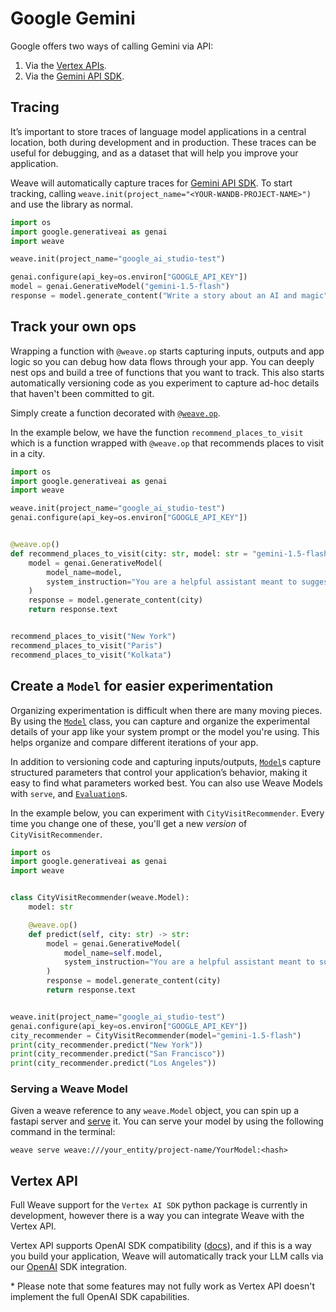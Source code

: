 # Google Gemini

Google offers two ways of calling Gemini via API:

1. Via the [Vertex APIs](https://cloud.google.com/vertexai/docs).
2. Via the [Gemini API SDK](https://ai.google.dev/gemini-api/docs/quickstart?lang=python).

## Tracing

It’s important to store traces of language model applications in a central location, both during development and in production. These traces can be useful for debugging, and as a dataset that will help you improve your application.

Weave will automatically capture traces for [Gemini API SDK](https://ai.google.dev/gemini-api/docs/quickstart?lang=python). To start tracking, calling `weave.init(project_name="<YOUR-WANDB-PROJECT-NAME>")` and use the library as normal.

```python
import os
import google.generativeai as genai
import weave

weave.init(project_name="google_ai_studio-test")

genai.configure(api_key=os.environ["GOOGLE_API_KEY"])
model = genai.GenerativeModel("gemini-1.5-flash")
response = model.generate_content("Write a story about an AI and magic")
```

## Track your own ops

Wrapping a function with `@weave.op` starts capturing inputs, outputs and app logic so you can debug how data flows through your app. You can deeply nest ops and build a tree of functions that you want to track. This also starts automatically versioning code as you experiment to capture ad-hoc details that haven't been committed to git.

Simply create a function decorated with [`@weave.op`](/guides/tracking/ops).

In the example below, we have the function `recommend_places_to_visit` which is a function wrapped with `@weave.op` that recommends places to visit in a city.

```python
import os
import google.generativeai as genai
import weave

weave.init(project_name="google_ai_studio-test")
genai.configure(api_key=os.environ["GOOGLE_API_KEY"])


@weave.op()
def recommend_places_to_visit(city: str, model: str = "gemini-1.5-flash"):
    model = genai.GenerativeModel(
        model_name=model,
        system_instruction="You are a helpful assistant meant to suggest all budget-friendly places to visit in a city",
    )
    response = model.generate_content(city)
    return response.text


recommend_places_to_visit("New York")
recommend_places_to_visit("Paris")
recommend_places_to_visit("Kolkata")
```

## Create a `Model` for easier experimentation

Organizing experimentation is difficult when there are many moving pieces. By using the [`Model`](../core-types/models) class, you can capture and organize the experimental details of your app like your system prompt or the model you're using. This helps organize and compare different iterations of your app. 

In addition to versioning code and capturing inputs/outputs, [`Model`](../core-types/models)s capture structured parameters that control your application’s behavior, making it easy to find what parameters worked best. You can also use Weave Models with `serve`, and [`Evaluation`](../core-types/evaluations.md)s.

In the example below, you can experiment with `CityVisitRecommender`. Every time you change one of these, you'll get a new _version_ of `CityVisitRecommender`.

```python
import os
import google.generativeai as genai
import weave


class CityVisitRecommender(weave.Model):
    model: str

    @weave.op()
    def predict(self, city: str) -> str:
        model = genai.GenerativeModel(
            model_name=self.model,
            system_instruction="You are a helpful assistant meant to suggest all budget-friendly places to visit in a city",
        )
        response = model.generate_content(city)
        return response.text


weave.init(project_name="google_ai_studio-test")
genai.configure(api_key=os.environ["GOOGLE_API_KEY"])
city_recommender = CityVisitRecommender(model="gemini-1.5-flash")
print(city_recommender.predict("New York"))
print(city_recommender.predict("San Francisco"))
print(city_recommender.predict("Los Angeles"))
```

### Serving a Weave Model

Given a weave reference to any `weave.Model` object, you can spin up a fastapi server and [serve](https://wandb.github.io/weave/guides/tools/serve) it. You can serve your model by using the following command in the terminal:

```shell
weave serve weave:///your_entity/project-name/YourModel:<hash>
```

## Vertex API

Full Weave support for the `Vertex AI SDK` python package is currently in development, however there is a way you can integrate Weave with the Vertex API. 

Vertex API supports OpenAI SDK compatibility ([docs](https://cloud.google.com/vertex-ai/generative-ai/docs/multimodal/call-gemini-using-openai-library)), and if this is a way you build your application, Weave will automatically track your LLM calls via our [OpenAI](/guides/integrations/openai) SDK integration.

\* Please note that some features may not fully work as Vertex API doesn't implement the full OpenAI SDK capabilities.

